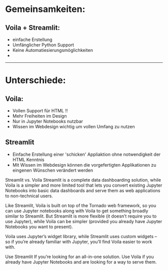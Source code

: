 # Gemeinsamkeiten:

## Voila + Streamlit:

- einfache Erstellung
- Umfänglicher Python Support
- Keine Automatiesierungsmöglichkeiten
- 


---



# Unterschiede:

Voila:
------

* Vollen Support für HTML !!
* Mehr Freiheiten im Design
* Nur in Jupyter Notebooks nutzbar
* Wissen im Webdesign wichtig um vollen Umfang zu nutzen

## Streamlit

* Einfache Erstellung einer 'schicken' Appliaktion ohne notwendigkeit der HTML Kenntnis
* Mit Wissen im Webdesign können die vorgefertigten Applikationen zu eingenen Wünschen verändert werden


Streamlit vs. Voila 
Streamlit is a complete data dashboarding solution, while Voila is a simpler and more limited tool that lets you convert existing Jupyter Notebooks into basic data dashboards and serve them as web applications to non-technical users.

Like Streamlit, Voila is built on top of the Tornado web framework, so you can use Jupyter notebooks along with Voila to get something broadly similar to Streamlit. But Streamlit is more flexible (it doesn’t require you to use Jupyter), while Voila can be simpler (provided you already have Jupyter Notebooks you want to present).

Voila uses Jupyter’s widget library, while Streamlit uses custom widgets – so if you’re already familiar with Jupyter, you’ll find Voila easier to work with.

Use Streamlit If you’re looking for an all-in-one solution.
Use Voila if you already have Jupyter Notebooks and are looking for a way to serve them.
